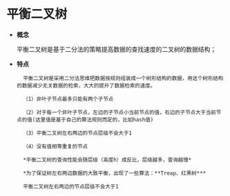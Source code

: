 # 平衡二叉树

- **概念**
  
  	平衡二叉树是基于二分法的策略提高数据的查找速度的二叉树的数据结构；
- **特点**

		平衡二叉树是采用二分法思维把数据按规则组装成一个树形结构的数据，用这个树形结构的数据减少无关数据的检索，大大的提升了数据检索的速度。

		（1）非叶子节点最多只能有两个子节点

		（2）对于每一个非叶子节点，左边的子节点小当前节点的值，右边的子节点大于当前节点的值(这里值是基于自己的算法规则而定的，比如hash值)

		（3）平衡二叉树左右两边的节点层级不会大于1

		（4）没有值相等重复的节点

		*平衡二叉树的查询性能会随层级（高度h）成反比，层级越多，查询越慢*

		*为了保证树左右两边数据的大致平衡，出现了一些算法：**Treap、红黑树***

		平衡二叉树左右两边的节点层级不会大于1
